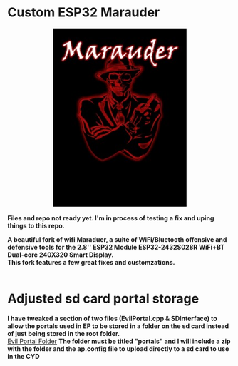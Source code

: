 
# Custom ESP32 Marauder
<p align="center"><img alt="Custom Marauder logo" src="https://github.com/ATOMNFT/CYD-ESP32Marauder/blob/master/pictures/M8.jpeg" width="300"></p>
<p align="center">

  <b>Files and repo not ready yet. I'm in process of testing a fix and uping things to this repo.</b>
  
  <b>A beautiful fork of wifi Maraduer, a suite of WiFi/Bluetooth offensive and defensive tools for the 2.8'' ESP32 Module ESP32-2432S028R WiFi+BT Dual-core 240X320 Smart Display.</b>
  <br> <b>This fork features a few great fixes and customzations.<br><br>
  # Adjusted sd card portal storage
  I have tweaked a section of two files (EvilPortal.cpp & SDInterface) to allow the portals used in EP to be stored in a folder on the sd card instead of just being stored in the root folder. 
  </b>
  <br> [Evil Portal Folder](https://github.com/ATOMNFT/CYD-ESP32Marauder/tree/master/Evil%20Portal%20Stuff)
  <b>The folder must be titled "portals" and I will include a zip with the folder and the ap.config file to upload directly to a sd card to use in the CYD</b>
  
  <br>
